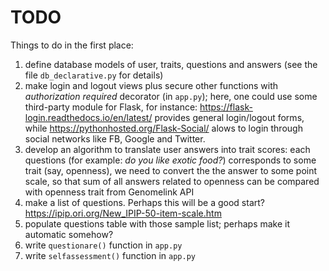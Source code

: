 # TODO

Things to do in the first place:

1. define database models of user, traits, questions and answers (see the file
   `db_declarative.py` for details)
2. make login and logout views plus secure other functions with _authorization
   required_ decorator (in `app.py`); here, one could use some third-party
   module for Flask, for instance:
   https://flask-login.readthedocs.io/en/latest/
   provides general login/logout forms, while
   https://pythonhosted.org/Flask-Social/
   alows to login through social networks like FB, Google and Twitter.
3. develop an algorithm to translate user answers into trait scores: each
   questions (for example: _do you like exotic food?_) corresponds to some trait
   (say, openness), we need to convert the the answer to some point scale, so
   that sum of all answers related to openness can be compared with openness
   trait from Genomelink API
4. make a list of questions. Perhaps this will be a good start?
   https://ipip.ori.org/New_IPIP-50-item-scale.htm
5. populate questions table with those sample list; perhaps make it automatic
   somehow?
6. write `questionare()` function in `app.py`
7. write `selfassessment()` function in `app.py`
